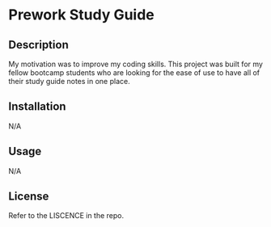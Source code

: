 # Prework Study Guide

## Description

My motivation was to improve my coding skills. This project was built for my fellow bootcamp students who are looking for the ease of use to have all of their study guide notes in one place. 

## Installation

N/A

## Usage

N/A


## License
Refer to  the LISCENCE in the repo.
